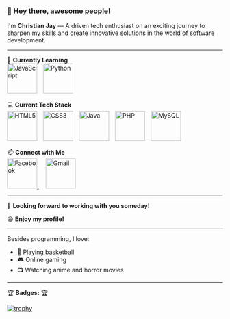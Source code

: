 ### 👋 Hey there, awesome people!

I'm **Christian Jay** — A driven tech enthusiast on an exciting journey to sharpen my skills and create innovative solutions in the world of software development.

---

🌱 **Currently Learning**  
<img src="https://raw.githubusercontent.com/marwin1991/profile-technology-icons/refs/heads/main/icons/javascript.png" alt="JavaScript" width="70" style="margin-right: 10px;" />
<img src="https://raw.githubusercontent.com/marwin1991/profile-technology-icons/refs/heads/main/icons/python.png" alt="Python" width="70" style="margin-right: 10px;" />

💻 **Current Tech Stack**  
<img src="https://raw.githubusercontent.com/marwin1991/profile-technology-icons/refs/heads/main/icons/html.png" alt="HTML5" width="70" style="margin-right: 10px;" />
<img src="https://raw.githubusercontent.com/marwin1991/profile-technology-icons/refs/heads/main/icons/css.png" alt="CSS3" width="70" style="margin-right: 10px;" />
<img src="https://raw.githubusercontent.com/marwin1991/profile-technology-icons/refs/heads/main/icons/java.png" alt="Java" width="70" style="margin-right: 10px;" />
<img src="https://raw.githubusercontent.com/marwin1991/profile-technology-icons/refs/heads/main/icons/php.png" alt="PHP" width="70" style="margin-right: 10px;" />
<img src="https://raw.githubusercontent.com/marwin1991/profile-technology-icons/refs/heads/main/icons/mysql.png" alt="MySQL" width="70" />

📫 **Connect with Me**  
<a href="https://www.facebook.com/christian.malong.2024" target="_blank" rel="noopener noreferrer">
  <img src="https://cdn-icons-png.flaticon.com/512/733/733547.png" alt="Facebook" width="70" />
</a>&nbsp;&nbsp;&nbsp;
<a href="mailto:malong.christianjay.cagalitan@gmail.com" target="_blank" rel="noopener noreferrer">
  <img src="https://cdn-icons-png.flaticon.com/512/732/732200.png" alt="Gmail" width="70" />
</a>


---

🤝 **Looking forward to working with you someday!**

😄 **Enjoy my profile!**

---

Besides programming, I love:

- 🏀 Playing basketball  
- 🎮 Online gaming  
- 📺 Watching anime and horror movies

---

🏆 **Badges:**  🏆

[![trophy](https://github-profile-trophy.vercel.app/?username=cjmalong122333)](https://github.com/ryo-ma/github-profile-trophy)
